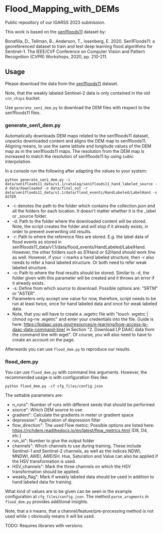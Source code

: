 # Flood_Mapping_with_DEMs
Public repository of our IGARSS 2023 submission.

This work is based on the [sen1floods11](https://github.com/cloudtostreet/Sen1Floods11) dataset by:

Bonafilia, D., Tellman, B., Anderson, T., Issenberg, E. 2020. Sen1Floods11: a georeferenced dataset to train and test deep learning flood algorithms for Sentinel-1. The IEEE/CVF Conference on Computer Vision and Pattern Recognition (CVPR) Workshops, 2020, pp. 210-211.

## Usage

Please download the data from the [sen1floods11](https://github.com/cloudtostreet/Sen1Floods11) dataset.

Note, that the weakly labeled Sentinel-2 data is only contained in the old `cnn_chips` bucket.

Use `generate_sen1_dem.py` to download the DEM files with respect to the sen1floods11 files.

### generate_sen1_dem.py

Automatically downloads DEM maps related to the sen1floods11 dataset, unpacks downloaded content and aligns the DEM map to sen1floods11. Aligning means, to use the same latitute and longitude values of the DEM map as in the sen1floods11 maps. The resolution from the DEM map is increased to match the resolution of sen1floods11 by using cubic interpolation.

In a console run the following after adapting the values to your system:
```
python generate_sen1_dem.py -i data/sen1floods11_data/v1.1/catalog/sen1floods11_hand_labeled_source -d data/downloaded -o data/final_out -r data/sen1floods11_data/v1.1/data/flood_events/HandLabeled/LabelHand -s ASTER
```

* -i: denotes the path to the folder which contains the collection.json and all the folders for each location. It doesn't matter whether it is the _label or _source folder.
* -d: Path to the folder where the downloaded content will be stored. Note, the script creates the folder and will stop if it already exists, in order to prevent overwriting old results.
* -r: Path to where the reference files are stored. E.g. the label data of flood events as stored in sen1floods11_data/v1.1/data/flood_events/HandLabeled/LabelHand. However, the other folders such as S1Hand or S2Hand should work fine as well. However, if your -i marks a hand labeled structure, then -r also needs to refer a hand labeled structure. Or both need to refer weak labeled structure.
* -o: Path to where the final results should be stored. Similar to -d, the folder given with this parameter will be created and it throws an error if it already exists.
* -s: Define from which source to download. Possible options are: "SRTM" or "ASTER".
* Parameters only accept one value for now, therefore, script needs to be run at least twice, once for hand labeled data and once for weak labeled data.
* Note, that you will have to create a .wgetrc file with "touch .wgetrc | chmod og-rw .wgetrc" and enter your credentials into the file. Guide is here: https://lpdaac.usgs.gov/resources/e-learning/how-access-lp-daac-data-command-line/ in Section "2. Download LP DAAC data from the command line with wget". Of course, you will also need to have to create an account on the page.

Afterwards you can use `flood_dem.py` to reproduce our results.

### flood_dem.py

You can use `flood_dem.py` with command line arguments. However, the recommended usage is with configuration files like:

```
python flood_dem.py -cf cfg_files/config.json
```

The settable parameters are:
* n_runs": Number of runs with different seeds that should be performed
* source": Which DEM source to use
* gradient": Calculate the gradients in meter or gradient space
* depression": Application of depression filter
* flow_direction": The used Flow metric: Possible options are listed here: https://richdem.readthedocs.io/en/latest/flow_metrics.html (D8, D4, etc.)
* run_id": Number to give the output folder
* channels": Which channels to use during training. These include Sentinel-1 and Sentinel-2 channels, as well as the indices NDWI, MNDWI, AWEI, AWEISH. Hue, Saturation and Value can also be applied if the HSV transformation is used.
* HSV_channels": Mark the three channels on which the HSV transformation should be applied.
* weakly_flag": Mark if weakly labeled data should be used in addition to hand labeled data for training.

What kind of values are to be given can be seen in the example configuration at `cfg_files/config.json`. The method `parse_arugments` in `flood_dem.py` provides additional insights.

Note, that a `0` means, that a channel/feature/pre-processing method is not used while `1` obviously means it will be used.

TODO: Requires libraries with versions.
